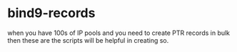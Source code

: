 # bind9-records
when you have 100s of IP pools and you need to create PTR records in bulk then these are the scripts will be helpful in creating so.
